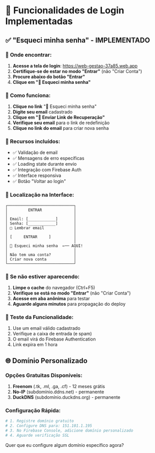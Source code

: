 # 🔑 Funcionalidades de Login Implementadas

## ✅ **"Esqueci minha senha" - IMPLEMENTADO**

### 📍 **Onde encontrar:**
1. **Acesse a tela de login**: https://web-gestao-37a85.web.app
2. **Certifique-se de estar no modo "Entrar"** (não "Criar Conta")
3. **Procure abaixo do botão "Entrar"**
4. **Clique em "🔑 Esqueci minha senha"**

### 🎯 **Como funciona:**
1. **Clique no link** "🔑 Esqueci minha senha"
2. **Digite seu email** cadastrado
3. **Clique em "📧 Enviar Link de Recuperação"**
4. **Verifique seu email** para o link de redefinição
5. **Clique no link do email** para criar nova senha

### 🔧 **Recursos incluídos:**
- ✅ Validação de email
- ✅ Mensagens de erro específicas
- ✅ Loading state durante envio
- ✅ Integração com Firebase Auth
- ✅ Interface responsiva
- ✅ Botão "Voltar ao login"

### 📱 **Localização na Interface:**

```
┌─────────────────────────────┐
│         ENTRAR              │
│                             │
│ Email: [____________]       │
│ Senha: [____________]       │
│ □ Lembrar email             │
│                             │
│ [     ENTRAR     ]          │
│                             │
│ 🔑 Esqueci minha senha  ←── AQUI!
│                             │
│ Não tem uma conta?          │
│ Criar nova conta            │
└─────────────────────────────┘
```

### 🚨 **Se não estiver aparecendo:**

1. **Limpe o cache** do navegador (Ctrl+F5)
2. **Verifique se está no modo "Entrar"** (não "Criar Conta")
3. **Acesse em aba anônima** para testar
4. **Aguarde alguns minutos** para propagação do deploy

### 📧 **Teste da Funcionalidade:**

1. Use um email válido cadastrado
2. Verifique a caixa de entrada (e spam)
3. O email virá do Firebase Authentication
4. Link expira em 1 hora

## 🌐 **Domínio Personalizado**

### Opções Gratuitas Disponíveis:

1. **Freenom** (.tk, .ml, .ga, .cf) - 12 meses grátis
2. **No-IP** (subdomínio.ddns.net) - permanente
3. **DuckDNS** (subdomínio.duckdns.org) - permanente

### Configuração Rápida:
```bash
# 1. Registre domínio gratuito
# 2. Configure DNS para: 151.101.1.195
# 3. No Firebase Console, adicione domínio personalizado
# 4. Aguarde verificação SSL
```

Quer que eu configure algum domínio específico agora?